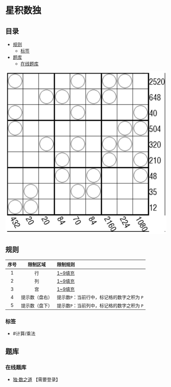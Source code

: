 # 星积数独
<!-- START doctoc generated TOC please keep comment here to allow auto update -->
<!-- DON'T EDIT THIS SECTION, INSTEAD RE-RUN doctoc TO UPDATE -->
## 目录

- [规则](#%E8%A7%84%E5%88%99)
  - [标签](#%E6%A0%87%E7%AD%BE)
- [题库](#%E9%A2%98%E5%BA%93)
  - [在线题库](#%E5%9C%A8%E7%BA%BF%E9%A2%98%E5%BA%93)

<!-- END doctoc generated TOC please keep comment here to allow auto update -->

![题](../../../../images/sudoku/星积数独.png)

## 规则

| 序号  |  限制区域   | 限制规则                      |
|:---:|:-------:|:--------------------------|
|  1  |    行    | [1~9填充]                   |
|  2  |    列    | [1~9填充]                   |
|  3  |    宫    | [1~9填充]                   |
|  4  | 提示数（盘右） | 提示数`P`：当前行中，标记格的数字之积为 `P` |
|  5  | 提示数（盘下） | 提示数`P`：当前列中，标记格的数字之积为 `P` |

### 标签

- #计算/乘法

## 题库

### 在线题库

- [独·数之道](http://www.sudokufans.org.cn/lx/game.index.php?type=xj) 【需要登录】

[1~9填充]: ../../../../rules/rules.md#1to9填充
